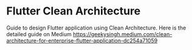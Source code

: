 # Flutter Clean Architecture

Guide to design Flutter application using Clean Architecture. Here is the detailed guide on Medium https://geekysingh.medium.com/clean-architecture-for-enterprise-flutter-application-dc254a71059
